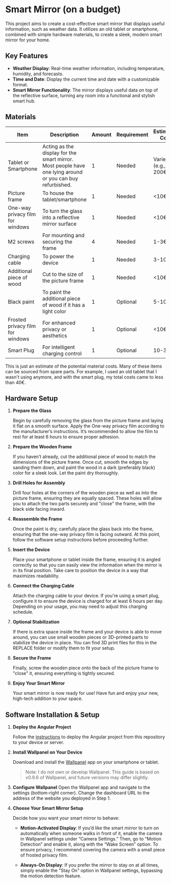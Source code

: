 # Smart Mirror (on a budget)
This project aims to create a cost-effective smart mirror that displays useful information, such as weather data. It utilizes an old tablet or smartphone, combined with simple hardware materials, to create a sleek, modern smart mirror for your home.

## Key Features
- **Weather Display**: Real-time weather information, including temperature, humidity, and forecasts.
- **Time and Date**: Display the current time and date with a customizable format.
- **Smart Mirror Functionality**: The mirror displays useful data on top of the reflective surface, turning any room into a functional and stylish smart hub.

## Materials
| **Item**                                             | **Description**                                         | **Amount** | **Requirement**  | **Estimated Cost**  |
|------------------------------------------------------|---------------------------------------------------------|------------|------------------|---------------------|
| Tablet or Smartphone                                 | Acting as the display for the smart mirror. Most people have one lying around or you can buy refurbished.            | 1          | Needed           | Varies (e.g., 0-200€) |
| Picture frame                                        | To house the tablet/smartphone                          | 1          | Needed           | <10€             |
| One-way privacy film for windows                     | To turn the glass into a reflective mirror surface      | 1          | Needed           | <10€            |
| M2 screws                                         | For mounting and securing the frame                     | 4          | Needed           | 1-3€               |
| Charging cable                                       | To power the device                                     | 1          | Needed           | 3-10€              |
| Additional piece of wood                             | Cut to the size of the picture frame                    | 1          | Needed           | <10€              |
| Black paint                                          | To paint the additional piece of wood if it has a light color | 1          | Optional         | 5-10€              |
| Frosted privacy film for windows                     | For enhanced privacy or aesthetics                      | 1          | Optional         | <10€             |
| Smart Plug                                           | For intelligent charging control                        | 1          | Optional         | 10-30€             |

This is just an estimate of the potential material costs. Many of these items can be sourced from spare parts. For example, I used an old tablet that I wasn't using anymore, and with the smart plug, my total costs came to less than 40€.

## Hardware Setup
1. **Prepare the Glass**
   
   Begin by carefully removing the glass from the picture frame and laying it flat on a smooth surface. Apply the One-way privacy film according to the manufacturer’s instructions. It’s recommended to allow the film to rest for at least 6 hours to ensure proper adhesion.

2. **Prepare the Wooden Frame**
   
    If you haven’t already, cut the additional piece of wood to match the dimensions of the picture frame. Once cut, smooth the edges by sanding them down, and paint the wood in a dark (preferably black) color for a sleek look. Let the paint dry thoroughly.

3. **Drill Holes for Assembly**

    Drill four holes at the corners of the wooden piece as well as into the picture frame, ensuring they are equally spaced. These holes will allow you to attach the two parts securely and "close" the frame, with the black side facing inward.

4. **Reassemble the Frame**

    Once the paint is dry, carefully place the glass back into the frame, ensuring that the one-way privacy film is facing outward. At this point, follow the software setup instructions before proceeding further.

5. **Insert the Device**

    Place your smartphone or tablet inside the frame, ensuring it is angled correctly so that you can easily view the information when the mirror is in its final position. Take care to position the device in a way that maximizes readability.

6. **Connect the Charging Cable**

    Attach the charging cable to your device. If you're using a smart plug, configure it to ensure the device is charged for at least 6 hours per day. Depending on your usage, you may need to adjust this charging schedule.

7. **Optional Stabilization**

    If there is extra space inside the frame and your device is able to move around, you can use small wooden pieces or 3D-printed parts to stabilize the device in place. You can find 3D print files for this in the REPLACE folder or modify them to fit your setup.

8. **Secure the Frame**

    Finally, screw the wooden piece onto the back of the picture frame to "close" it, ensuring everything is tightly secured.

9. **Enjoy Your Smart Mirror**

    Your smart mirror is now ready for use! Have fun and enjoy your new, high-tech addition to your space.

## Software Installation & Setup

1. **Deploy the Angular Project**

    Follow the [instructions](./website.README.md) to deploy the Angular project from this repository to your device or server.

2. **Install Wallpanel on Your Device**

    Download and install the [Wallpanel](https://play.google.com/store/apps/details?id=xyz.wallpanel.app&hl=de&pli=1) app on your smartphone or tablet.

    > Note: I do not own or develop Wallpanel. This guide is based on v0.9.6 of Wallpanel, and future versions may differ slightly.

3. **Configure Wallpanel**
Open the Wallpanel app and navigate to the settings (bottom-right corner). Change the dashboard URL to the address of the website you deployed in Step 1.

4. **Choose Your Smart Mirror Setup**

    Decide how you want your smart mirror to behave:

   - **Motion-Activated Display**: If you’d like the smart mirror to turn on automatically when someone walks in front of it, enable the camera in Wallpanel settings under “Camera Settings.” Then, go to “Motion Detection” and enable it, along with the “Wake Screen” option. To ensure privacy, I recommend covering the camera with a small piece of frosted privacy film.

   - **Always-On Display**: If you prefer the mirror to stay on at all times, simply enable the "Stay On" option in Wallpanel settings, bypassing the motion detection feature.

